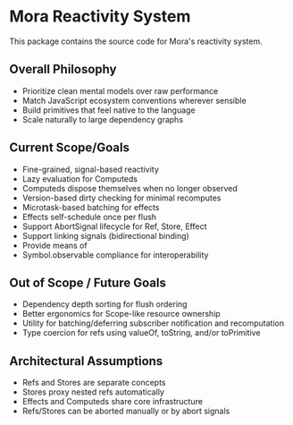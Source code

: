 # Mora Reactivity System

This package contains the source code for Mora's reactivity system. 

## Overall Philosophy

- Prioritize clean mental models over raw performance
- Match JavaScript ecosystem conventions wherever sensible
- Build primitives that feel native to the language
- Scale naturally to large dependency graphs

## Current Scope/Goals

- Fine-grained, signal-based reactivity
- Lazy evaluation for Computeds
- Computeds dispose themselves when no longer observed
- Version-based dirty checking for minimal recomputes
- Microtask-based batching for effects
- Effects self-schedule once per flush
- Support AbortSignal lifecycle for Ref, Store, Effect
- Support linking signals (bidirectional binding)
- Provide means of 
- Symbol.observable compliance for interoperability

## Out of Scope / Future Goals

- Dependency depth sorting for flush ordering
- Better ergonomics for Scope-like resource ownership
- Utility for batching/deferring subscriber notification and recomputation 
- Type coercion for refs using valueOf, toString, and/or toPrimitive

## Architectural Assumptions

- Refs and Stores are separate concepts
- Stores proxy nested refs automatically
- Effects and Computeds share core infrastructure
- Refs/Stores can be aborted manually or by abort signals